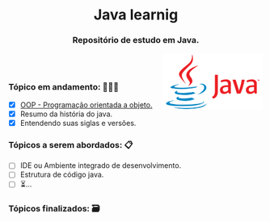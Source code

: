 <div align="center">
 
# Java learnig
### Repositório de estudo em Java.

</div> 

<img src="./logo-java.png" width="200" align="right"/>

<br/>
<br/>

<div>

### Tópico em andamento: 👨🏽‍💻
- [x] [OOP - Programação orientada a objeto.]("./Re04nan/java-learnig/tree/master/object")
- [x] Resumo da história do java.
- [x] Entendendo suas siglas e versões.

### Tópicos a serem abordados: 📋
- [ ] IDE ou Ambiente integrado de desenvolvimento.
- [ ] Estrutura de código java.
- [ ] ⏳...

### Tópicos finalizados: 🗃 
</div>
